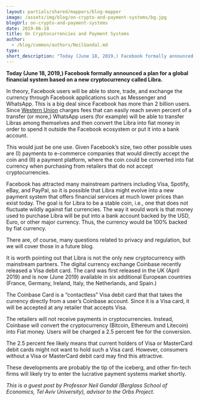 ```yaml
---
layout: partials/shared/mappers/blog-mapper
image: /assets/img/blog/on-crypto-and-payment-systems/bg.jpg
blogUrl: on-crypto-and-payment-systems
date: 2019-06-18
title: On Cryptocurrencies and Payment Systems
author:
  - /blog/common/authors/NeilGandal.md
type:
short_description: "Today (June 18, 2019,) Facebook formally announced a plan for a global financial system based on a new cryptocurrency called Libra."
---
```


**Today (June 18, 2019,) Facebook formally announced a plan for a global financial system based on a new cryptocurrency called Libra.**

In theory, Facebook users will be able to store, trade, and exchange the currency through Facebook applications such as Messenger and WhatsApp. This is a big deal since Facebook has more than 2 billion users. Since [Western Union](https://play.google.com/store/apps/details?id=com.westernunion.android.mtapp) charges fees that can easily reach seven percent of a transfer (or more,) WhatsApp users (for example) will be able to transfer Libras among themselves and then convert the Libra into fiat money in order to spend it outside the Facebook ecosystem or put it into a bank account.

This would just be one use. Given Facebook’s size, two other possible uses are (I) payments to e-commerce companies that would directly accept the coin and (II) a payment platform, where the coin could be converted into fiat currency when purchasing from retailers that do not accept cryptocurrencies.

Facebook has attracted many mainstream partners including Visa, Spotify, eBay, and PayPal, so it is possible that Libra might evolve into a new payment system that offers financial services at much lower prices than exist today. The goal is for Libra to be a stable coin, i.e., one that does not fluctuate wildly against fiat currencies. The way it would work is that money used to purchase Libra will be put into a bank account backed by the USD, Euro, or other major currency. Thus, the currency would be 100% backed by fiat currency.

There are, of course, many questions related to privacy and regulation, but we will cover those in a future blog.

It is worth pointing out that Libra is not the only new cryptocurrency with mainstream partners. The digital currency exchange Coinbase recently released a Visa debit card. The card was first released in the UK (April 2019) and is now (June 2019) available in six additional European countries (France, Germany, Ireland, Italy, the Netherlands, and Spain.)

The Coinbase Card is a “contactless” Visa debit card that that takes the currency directly from a user’s Coinbase account. Since it is a Visa card, it will be accepted at any retailer that accepts Visa.

The retailers will not receive payments in cryptocurrencies. Instead, Coinbase will convert the cryptocurrency (Bitcoin, Ethereum and Litecoin) into Fiat money. Users will be charged a 2.5 percent fee for the conversion.

The 2.5 percent fee likely means that current holders of Visa or MasterCard debit cards might not want to hold such a Visa card. However, consumers without a Visa or MasterCard debit card may find this attractive.

These developments are probably the tip of the iceberg, and other fin-tech firms will likely try to enter the lucrative payment systems market shortly.

_This is a guest post by Professor Neil Gandal (Berglass School of Economics, Tel Aviv University), advisor to the Orbs Project._
